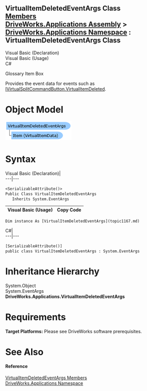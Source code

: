 VirtualItemDeletedEventArgs Class   
[Members](topic1168.md)   
[DriveWorks.Applications Assembly](topic13.md) > [DriveWorks.Applications Namespace](topic16.md) : VirtualItemDeletedEventArgs Class  
---  
  
Visual Basic (Declaration)    
Visual Basic (Usage)    
C# 

Glossary Item Box

Provides the event data for events such as [IVirtualSplitCommandButton.VirtualItemDeleted](topic604.md). 

# Object Model

![](dotnetdiagramimages/image44.png)

# Syntax

Visual Basic (Declaration)|   
---|---  
      
    
    <SerializableAttribute()>
    Public Class VirtualItemDeletedEventArgs 
       Inherits System.EventArgs  
  
Visual Basic (Usage)| Copy Code  
---|---  
      
    
    Dim instance As [VirtualItemDeletedEventArgs](topic1167.md)  
  
C#|   
---|---  
      
    
    [SerializableAttribute()]
    public class VirtualItemDeletedEventArgs : System.EventArgs   
  
# Inheritance Hierarchy

System.Object  
System.EventArgs  
**DriveWorks.Applications.VirtualItemDeletedEventArgs**  


# Requirements

**Target Platforms:** Please see DriveWorks software prerequisites.

# See Also

#### Reference

[VirtualItemDeletedEventArgs Members](topic1168.md)   
[DriveWorks.Applications Namespace](topic16.md)



